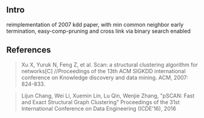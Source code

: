 ## Intro

reimplementation of 2007 kdd paper, with min common neighbor early termination, easy-comp-pruning and cross link via binary search enabled

## References

> Xu X, Yuruk N, Feng Z, et al. Scan: a structural clustering algorithm for networks[C]
//Proceedings of the 13th ACM SIGKDD international conference on Knowledge discovery and data mining. ACM, 2007: 824-833.

> Lijun Chang, Wei Li, Xuemin Lin, Lu Qin, Wenjie Zhang,
"pSCAN: Fast and Exact Structural Graph Clustering"
Proceedings of the 31st International Conference on Data Engineering (ICDE’16), 2016